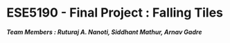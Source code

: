 # ESE5190 - Final Project : Falling Tiles

***Team Members : Ruturaj A. Nanoti, Siddhant Mathur, Arnav Gadre***
